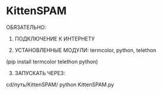 # KittenSPAM

ОБЯЗАТЕЛЬНО:

1. ПОДКЛЮЧЕНИЕ К ИНТЕРНЕТУ 

2. УСТАНОВЛЕННЫЕ МОДУЛИ: termcolor, python, telethon

(pip install termcolor telethon python)

3. ЗАПУСКАТЬ ЧЕРЕЗ:

cd/путь/KittenSPAM/
python KittenSPAM.py
